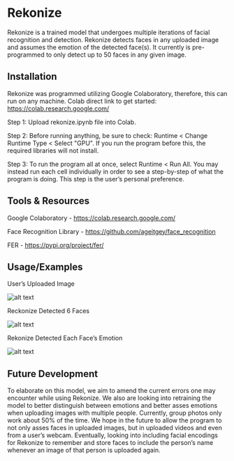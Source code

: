 
# Rekonize

Rekonize is a trained model that undergoes multiple iterations of facial recognition and detection. Rekonize detects faces in any uploaded image and assumes the emotion of the detected face(s). It currently is pre-programmed to only detect up to 50 faces in any given image. 


## Installation

Rekonize was programmed utilizing Google Colaboratory, therefore, this can run on any machine. Colab direct link to get started: https://colab.research.google.com/

Step 1: 
	Upload rekonize.ipynb file into Colab.

Step 2:
Before running anything, be sure to check: Runtime < Change Runtime Type < Select "GPU". If you run the program before this, the required libraries will not install.

Step 3:
To run the program all at once, select Runtime < Run All. You may instead run each cell individually in order to see a step-by-step of what the program is doing. This step is the user’s personal preference. 

## Tools & Resources

Google Colaboratory - https://colab.research.google.com/

Face Recognition Library - https://github.com/ageitgey/face_recognition

FER - https://pypi.org/project/fer/


## Usage/Examples

User’s Uploaded Image

![alt text](image-2.png)

Reckonize Detected 6 Faces

![alt text](image-1.png)

Rekonize Detected Each Face’s Emotion

![alt text](image-5.png)

## Future Development

To elaborate on this model, we aim to amend the current errors one may encounter while using Rekonize. We also are looking into retraining the model to better distinguish between emotions and better asses emotions when uploading images with multiple people. Currently, group photos only work about 50% of the time. We hope in the future to allow the program to not only asses faces in uploaded images, but in uploaded videos and even from a user’s webcam. Eventually, looking into including facial encodings for Rekonize to remember and store faces to include the person’s name whenever an image of that person is uploaded again. 
